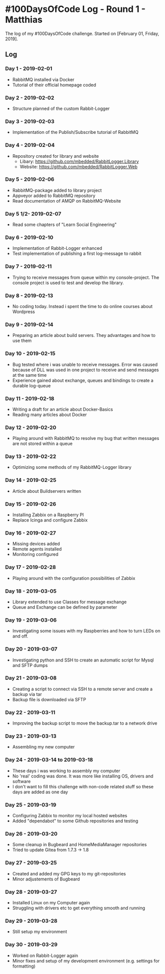 # #100DaysOfCode Log - Round 1 - Matthias

The log of my #100DaysOfCode challenge. Started on [February 01, Friday, 2019].

## Log

### Day  1 - 2019-02-01

- RabbitMQ installed via Docker
- Tutorial of their official homepage coded

### Day 2 - 2019-02-02

- Structure planned of the custom Rabbit-Logger

### Day 3 - 2019-02-03

- Implementation of the Publish/Subscribe tutorial of RabbitMQ

### Day 4 - 2019-02-04

- Repository created for library and website
  - Libary: https://github.com/mbedded/RabbitLogger.Library
  - Website: https://github.com/mbedded/RabbitLogger.Web

### Day 5 - 2019-02-06

- RabbitMQ-package added to library project
- Appveyor added to RabbitMQ repository
- Read documentation of AMQP on RabbitMQ-Website

### Day 5 1/2- 2019-02-07

- Read some chapters of "Learn Social Engineering"

### Day 6 - 2019-02-10

- Implementation of Rabbit-Logger enhanced
- Test implementation of publishing a first log-message to rabbit
 
### Day 7 - 2019-02-11

- Trying to receive messages from queue within my console-project.
The console project is used to test and develop the library.

### Day 8 - 2019-02-13

- No coding today. Instead i spent the time to do online courses about Wordpress

### Day 9 - 2019-02-14

- Preparing an article about build servers. They advantages and how to use them

### Day 10 - 2019-02-15

- Bug tested where i was unable to receive messages. Error was caused because of DLL was used in one project to receive and send messages at the same time
- Experience gained about exchange, queues and bindings to create a durable log-queue

### Day 11 - 2019-02-18

- Writing a draft for an article about Docker-Basics
- Reading many articles about Docker

### Day 12 - 2019-02-20

- Playing around with RabbitMQ to resolve my bug that written messages are not stored within a queue

### Day 13 - 2019-02-22

- Optimizing some methods of my RabbitMQ-Logger library

### Day 14 - 2019-02-25

- Article about Buildservers written

### Day 15 - 2019-02-26

- Installing Zabbix on a Raspberry PI
- Replace Icinga and configure Zabbix

### Day 16 - 2019-02-27

- Missing devices added
- Remote agents installed
- Monitoring configured

### Day 17 - 2019-02-28

- Playing around with the configuration possibilities of Zabbix

### Day 18 - 2019-03-05

- Library extended to use Classes for message exchange
- Queue and Exchange can be defined by parameter

### Day 19 - 2019-03-06

- Investigating some issues with my Raspberries and how to turn LEDs on and off.

### Day 20 - 2019-03-07

- Investigating python and SSH to create an automatic script for Mysql and SFTP dumps

### Day 21 - 2019-03-08

- Creating a script to connect via SSH to a remote server and create a backup via tar
- Backup file is downloaded via SFTP

### Day 22 - 2019-03-11

- Improving the backup script to move the backup.tar to a network drive

### Day 23 - 2019-03-13

- Assembling my new computer

### Day 24 - 2019-03-14 to 2019-03-18

- These days i was working to assembly my computer
- No 'real' coding was done. It was more like installing OS, drivers and software
- I don't want to fill this challenge with non-code related stuff so these days are added as one day

### Day 25 - 2019-03-19

- Configuring Zabbix to monitor my local hosted websites
- Added "dependabot" to some Github repositories and testing

### Day 26 - 2019-03-20

- Some cleanup in Bugbeard and HomeMediaManager repositories
- Tried to update Gitea from 1.7.3 -> 1.8

### Day 27 - 2019-03-25

- Created and added my GPG keys to my git-repositories
- Minor adjustements of Bugbeard

### Day 28 - 2019-03-27

- Installed Linux on my Computer again
- Struggling with drivers etc to get everything smooth and running

### Day 29 - 2019-03-28

- Still setup my environment

### Day 30 - 2019-03-29

- Worked on Rabbit-Logger again
- Minor fixes and setup of my development environment (e.g. settings for formatting)
